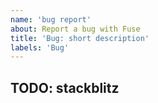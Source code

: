 ```yaml
---
name: 'bug report'
about: Report a bug with Fuse
title: 'Bug: short description'
labels: 'Bug'
---
```


## TODO: stackblitz
